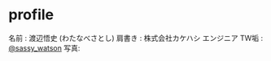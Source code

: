 # profile

名前 : 渡辺悟史 (わたなべさとし)
肩書き : 株式会社カケハシ エンジニア
TW垢 : [@sassy_watson](https://twitter.com/sassy_watson)
写真:
